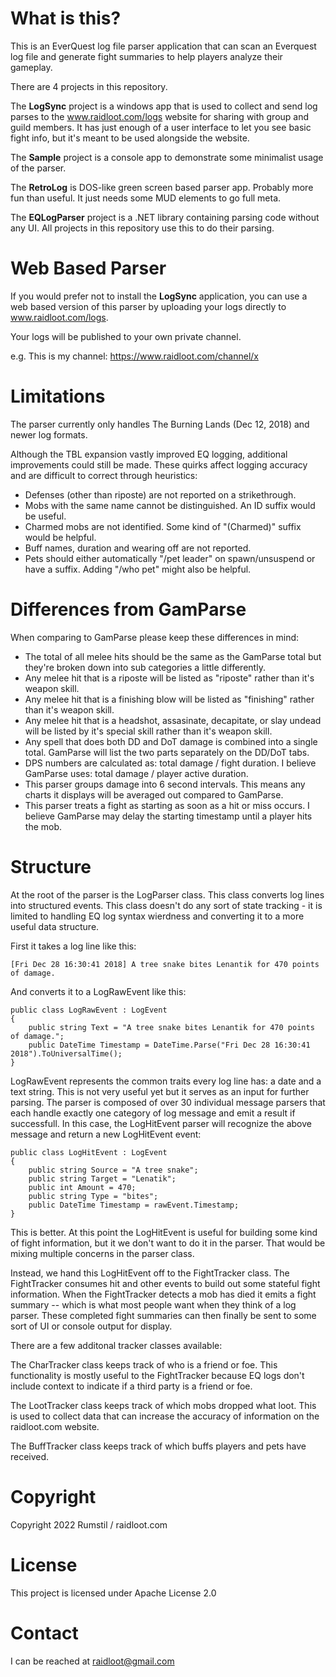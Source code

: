 # What is this?

This is an EverQuest log file parser application that can scan an Everquest log file and generate fight summaries to help players analyze their gameplay.

There are 4 projects in this repository. 

The **LogSync** project is a windows app that is used to collect and send log parses to the www.raidloot.com/logs website for sharing with group and guild members. It has just enough of a user interface to let you see basic fight info, but it's meant to be used alongside the website.

The **Sample** project is a console app to demonstrate some minimalist usage of the parser.

The **RetroLog** is DOS-like green screen based parser app. Probably more fun than useful. It just needs some MUD elements to go full meta.

The **EQLogParser** project is a .NET library containing parsing code without any UI. All projects in this repository use this to do their parsing.

# Web Based Parser

If you would prefer not to install the **LogSync** application, you can use a web based version of this parser by uploading your logs directly to www.raidloot.com/logs.

Your logs will be published to your own private channel.

e.g. This is my channel: https://www.raidloot.com/channel/x

# Limitations

The parser currently only handles The Burning Lands (Dec 12, 2018) and newer log formats.

Although the TBL expansion vastly improved EQ logging, additional improvements could still be made. These quirks affect logging accuracy and are difficult to correct through heuristics:

-   Defenses (other than riposte) are not reported on a strikethrough.
-   Mobs with the same name cannot be distinguished. An ID suffix would be useful.
-   Charmed mobs are not identified. Some kind of "(Charmed)" suffix would be helpful.
-   Buff names, duration and wearing off are not reported.
-   Pets should either automatically "/pet leader" on spawn/unsuspend or have a suffix. Adding "/who pet" might also be helpful.

# Differences from GamParse

When comparing to GamParse please keep these differences in mind:

-   The total of all melee hits should be the same as the GamParse total but they're broken down into sub categories a little differently.
-   Any melee hit that is a riposte will be listed as "riposte" rather than it's weapon skill.
-   Any melee hit that is a finishing blow will be listed as "finishing" rather than it's weapon skill.
-   Any melee hit that is a headshot, assasinate, decapitate, or slay undead will be listed by it's special skill rather than it's weapon skill.
-   Any spell that does both DD and DoT damage is combined into a single total. GamParse will list the two parts separately on the DD/DoT tabs.
-   DPS numbers are calculated as: total damage / fight duration. I believe GamParse uses: total damage / player active duration.
-   This parser groups damage into 6 second intervals. This means any charts it displays will be averaged out compared to GamParse.
-   This parser treats a fight as starting as soon as a hit or miss occurs. I believe GamParse may delay the starting timestamp until a player hits the mob.

# Structure

At the root of the parser is the LogParser class. This class converts log lines into structured events. This class doesn't do any sort of state tracking - it is limited to handling EQ log syntax wierdness and converting it to a more useful data structure.

First it takes a log line like this:

```
[Fri Dec 28 16:30:41 2018] A tree snake bites Lenantik for 470 points of damage.
```

And converts it to a LogRawEvent like this:

```
public class LogRawEvent : LogEvent
{
    public string Text = "A tree snake bites Lenantik for 470 points of damage.";
    public DateTime Timestamp = DateTime.Parse("Fri Dec 28 16:30:41 2018").ToUniversalTime();
}
```

LogRawEvent represents the common traits every log line has: a date and a text string. This is not very useful yet but it serves as an input for further parsing. The parser is composed of over 30 individual message parsers that each handle exactly one category of log message and emit a result if successfull. In this case, the LogHitEvent parser will recognize the above message and return a new LogHitEvent event:

```
public class LogHitEvent : LogEvent
{
    public string Source = "A tree snake";
    public string Target = "Lenatik";
    public int Amount = 470;
    public string Type = "bites";
    public DateTime Timestamp = rawEvent.Timestamp;
}
```

This is better. At this point the LogHitEvent is useful for building some kind of fight information, but it we don't want to do it in the parser. That would be mixing multiple concerns in the parser class.

Instead, we hand this LogHitEvent off to the FightTracker class. The FightTracker consumes hit and other events to build out some stateful fight information. When the FightTracker detects a mob has died it emits a fight summary -- which is what most people want when they think of a log parser. These completed fight summaries can then finally be sent to some sort of UI or console output for display.

There are a few additonal tracker classes available:

The CharTracker class keeps track of who is a friend or foe. This functionality is mostly useful to the FightTracker because EQ logs don't include context to indicate if a third party is a friend or foe.

The LootTracker class keeps track of which mobs dropped what loot. This is used to collect data that can increase the accuracy of information on the raidloot.com website.

The BuffTracker class keeps track of which buffs players and pets have received.

# Copyright

Copyright 2022 Rumstil / raidloot.com

# License

This project is licensed under Apache License 2.0

# Contact

I can be reached at raidloot@gmail.com
